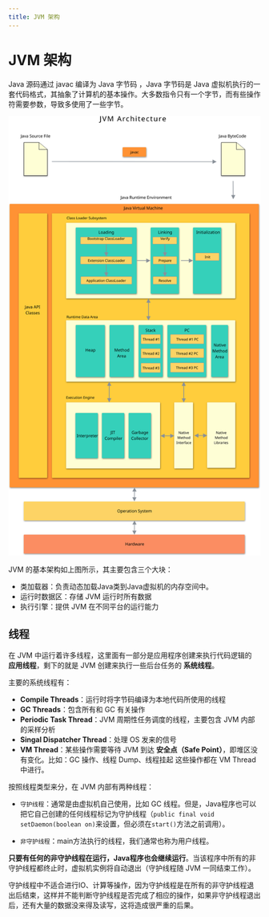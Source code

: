 ```yaml
---
title: JVM 架构
---
```


# JVM 架构

Java 源码通过 javac 编译为 Java 字节码 ，Java 字节码是 Java 虚拟机执行的一套代码格式，其抽象了计算机的基本操作。大多数指令只有一个字节，而有些操作符需要参数，导致多使用了一些字节。

![jvm_architecture](./images/jvm_architecture.svg)

JVM 的基本架构如上图所示，其主要包含三个大块：
- 类加载器：负责动态加载Java类到Java虚拟机的内存空间中。
- 运行时数据区：存储 JVM 运行时所有数据
- 执行引擎：提供 JVM 在不同平台的运行能力

## 线程

在 JVM 中运行着许多线程，这里面有一部分是应用程序创建来执行代码逻辑的 **应用线程**，剩下的就是 JVM 创建来执行一些后台任务的 **系统线程**。

主要的系统线程有：
- **Compile Threads**：运行时将字节码编译为本地代码所使用的线程
- **GC Threads**：包含所有和 GC 有关操作
- **Periodic Task Thread**：JVM 周期性任务调度的线程，主要包含 JVM 内部的采样分析
- **Singal Dispatcher Thread**：处理 OS 发来的信号
- **VM Thread**：某些操作需要等待 JVM 到达 **安全点（Safe Point）**，即堆区没有变化。比如：GC 操作、线程 Dump、线程挂起 这些操作都在 VM Thread 中进行。

按照线程类型来分，在 JVM 内部有两种线程：
  - `守护线程`：通常是由虚拟机自己使用，比如 GC 线程。但是，Java程序也可以把它自己创建的任何线程标记为守护线程（`public final void setDaemon(boolean on)`来设置，但必须在`start()`方法之前调用）。

  - `非守护线程`：main方法执行的线程，我们通常也称为用户线程。

**只要有任何的非守护线程在运行，Java程序也会继续运行**。当该程序中所有的非守护线程都终止时，虚拟机实例将自动退出（守护线程随 JVM 一同结束工作）。

守护线程中不适合进行IO、计算等操作，因为守护线程是在所有的非守护线程退出后结束，这样并不能判断守护线程是否完成了相应的操作，如果非守护线程退出后，还有大量的数据没来得及读写，这将造成很严重的后果。